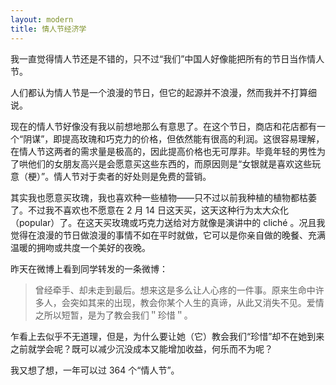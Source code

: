 ```yaml
---
layout: modern
title: 情人节经济学
---
```


我一直觉得情人节还是不错的，只不过“我们”中国人好像能把所有的节日当作情人节。

人们都认为情人节是一个浪漫的节日，但它的起源并不浪漫，然而我并不打算细说。

现在的情人节好像没有我以前想地那么有意思了。在这个节日，商店和花店都有一个“阴谋”，即提高玫瑰和巧克力的价格，但依然能有很高的利润。这很容易理解，在情人节这两者的需求量是极高的，因此提高价格也无可厚非。毕竟年轻的男性为了哄他们的女朋友高兴是会愿意买这些东西的，而原因则是“女银就是喜欢这些玩意（梗）”。情人节对于卖者的好处则是免费的营销。

其实我也愿意买玫瑰，我也喜欢种一些植物——只不过以前我种植的植物都枯萎了。不过我不喜欢也不愿意在 2 月 14 日这天买，这天这种行为太大众化（popular）了。在这天买玫瑰或巧克力送给对方就像是演讲中的 cliché 。况且我觉得在浪漫的节日做浪漫的事情不如在平时就做，它可以是你亲自做的晚餐、充满温暖的拥吻或共度一个美好的夜晚。

昨天在微博上看到同学转发的一条微博：

> 曾经牵手、却未走到最后。想来这是多么让人心疼的一件事。原来生命中许多人，会突如其来的出现，教会你某个人生的真谛，从此又消失不见。爱情之所以短暂，是为了教会我们＂珍惜＂。

乍看上去似乎不无道理，但是，为什么要让她（它）教会我们“珍惜”却不在她到来之前就学会呢？既可以减少沉没成本又能增加收益，何乐而不为呢？

我又想了想，一年可以过 364 个“情人节”。